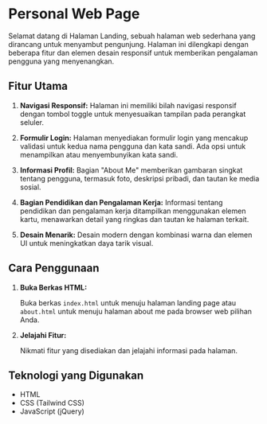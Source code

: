 # Personal Web Page
Selamat datang di Halaman Landing, sebuah halaman web sederhana yang dirancang untuk menyambut pengunjung. Halaman ini dilengkapi dengan beberapa fitur dan elemen desain responsif untuk memberikan pengalaman pengguna yang menyenangkan.

## Fitur Utama

1.  **Navigasi Responsif:** Halaman ini memiliki bilah navigasi responsif dengan tombol toggle untuk menyesuaikan tampilan pada perangkat seluler.
    
2.  **Formulir Login:** Halaman menyediakan formulir login yang mencakup validasi untuk kedua nama pengguna dan kata sandi. Ada opsi untuk menampilkan atau menyembunyikan kata sandi.
    
3.  **Informasi Profil:** Bagian "About Me" memberikan gambaran singkat tentang pengguna, termasuk foto, deskripsi pribadi, dan tautan ke media sosial.
    
4.  **Bagian Pendidikan dan Pengalaman Kerja:** Informasi tentang pendidikan dan pengalaman kerja ditampilkan menggunakan elemen kartu, menawarkan detail yang ringkas dan tautan ke halaman terkait.
    
5.  **Desain Menarik:** Desain modern dengan kombinasi warna dan elemen UI untuk meningkatkan daya tarik visual.

## Cara Penggunaan
    
1.  **Buka Berkas HTML:**
    
    Buka berkas `index.html`  untuk menuju halaman landing page atau `about.html` untuk menuju halaman about me pada browser web pilihan Anda.
    
2.  **Jelajahi Fitur:**
    
    Nikmati fitur yang disediakan dan jelajahi informasi pada halaman.

## Teknologi yang Digunakan

-   HTML
-   CSS (Tailwind CSS)
-   JavaScript (jQuery)
